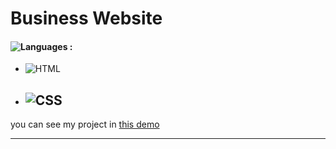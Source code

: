 # Business Website

#### ![Languages](https://img.shields.io/github/languages/count/zeynab-jalalian/landing-page-movie) :
 - ![HTML](https://img.shields.io/badge/html-orange)
 - ![CSS](https://img.shields.io/badge/css-blue)
   ---
 you can see my project in [this demo](https://zeynab-jalalian.github.io/Business-website/)
  ___
